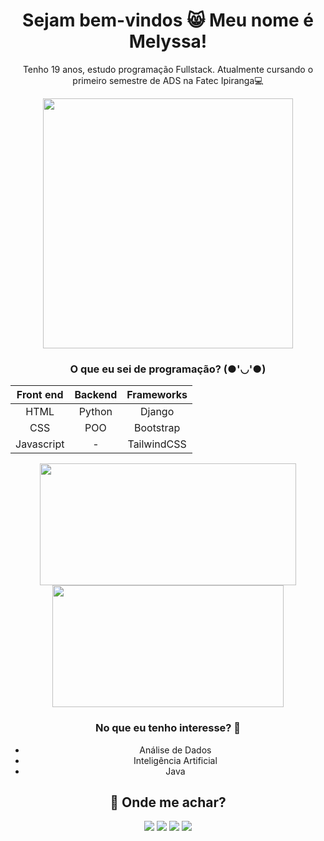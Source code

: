 
<div align="center">
 <h1>Sejam bem-vindos 😸 Meu nome é Melyssa!</h1>
 <p>Tenho 19 anos, estudo programação Fullstack. Atualmente cursando o primeiro semestre de ADS na Fatec Ipiranga💻</p>
</div>


<div align="center">
 <img width="400" src="https://images.gr-assets.com/hostedimages/1380423584ra/843925.gif">
</div>

<div align="center">
<h3>O que eu sei de programação? (●'◡'●)</h3> 

Front end | Backend | Frameworks
:--------:|:-------:|:---------:
HTML      | Python  |Django   
CSS       | POO     |Bootstrap
Javascript|    -    |TailwindCSS


<img width="410px" height="195px" src="https://github-readme-stats.vercel.app/api?username=dntfindmel&show_icons=true&theme=synthwave&PAT_1">
<img width="370px" height="195px" src="https://github-readme-stats.vercel.app/api/top-langs/?username=dntfindmel&hide_progress=true&theme=synthwave&PAT_1">

</div>

<div align="center">
 <h3>No que eu tenho interesse? 🤔</h3>
 
 * Análise de Dados          
 * Inteligência Artificial
 * Java
</div>

<div align="center" class="mb2">
 <h2> 🔗 Onde me achar? </h2>
  <a href="https://instagram.com/dntfindmel" target="_blank"><img src="https://img.shields.io/badge/-Instagram-%23E4405F?style=for-the-badge&logo=instagram&logoColor=white" target="_blank"></a>
  <a href = "mailto:moyamelyssa@gmail.com"><img src="https://img.shields.io/badge/-Gmail-%23333?style=for-the-badge&logo=gmail&logoColor=white" target="_blank"></a>
  <a href="https://www.linkedin.com/in/melyssa-moya/" target="_blank"><img src="https://img.shields.io/badge/-LinkedIn-%230077B5?style=for-the-badge&logo=linkedin&logoColor=white" target="_blank"></a>
   	<a href="https://twitter.com/dntfindmel_" target="_blank"><img src="https://img.shields.io/badge/Twitter-1DA1F2?style=for-the-badge&logo=twitter&logoColor=white" target="_blank"></a>
</div>
